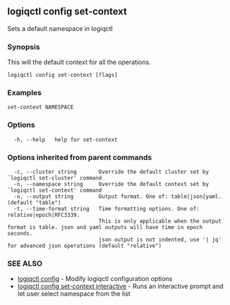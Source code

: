 ## logiqctl config set-context

Sets a default namespace in logiqctl

### Synopsis


This will the default context for all the operations.
		

```
logiqctl config set-context [flags]
```

### Examples

```
set-context NAMESPACE
```

### Options

```
  -h, --help   help for set-context
```

### Options inherited from parent commands

```
  -c, --cluster string       Override the default cluster set by `logiqctl set-cluster' command
  -n, --namespace string     Override the default context set by `logiqctl set-context' command
  -o, --output string        Output format. One of: table|json|yaml. (default "table")
  -t, --time-format string   Time formatting options. One of: relative|epoch|RFC3339. 
                             This is only applicable when the output format is table. json and yaml outputs will have time in epoch seconds.
                             json output is not indented, use '| jq' for advanced json operations (default "relative")
```

### SEE ALSO

* [logiqctl config](logiqctl_config.md)	 - Modify logiqctl configuration options
* [logiqctl config set-context interactive](logiqctl_config_set-context_interactive.md)	 - Runs an interactive prompt and let user select namespace from the list

